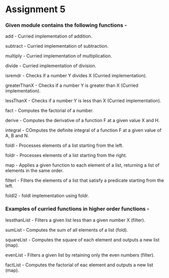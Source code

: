 # Assignment 5

### Given module contains the following functions - 

add - Curried implementation of addition.

subtract - Curried implementation of subtraction.

multiply - Curried implementation of multiplication.

divide - Curried implementation of division.

isremdr - Checks if a number Y divides X (Curried implementation).

greaterThanX - Checks if a number Y is greater than X (Curried implementation).

lessThanX - Checks if a number Y is less than X (Curried implementation).

fact - Computes the factorial of a number.

derive - Computes the derivative of a function F at a given value X and H.

integral - COmputes the definite integral of a function F at a given value of A, B and N.

foldl - Processes elements of a list starting from the left.

foldr - Processes elements of a list starting from the right.

map - Applies a given function to each element of a list, returning a list of elements in the same order.

filterl - Filters the elements of a list that satisfy a predicate starting from the left.

foldl2 - foldl implementation using foldr.

### Examples of curried functions in higher order functions - 

lessthanList - Filters a given list less than a given number X (filter).

sumList - Computes the sum of all elements of a list (fold).

squareList - Computes the square of each element and outputs a new list (map).

evenList - Filters a given list by retaining only the even numbers (filter).

factList - Computes the factorial of eac element and outputs a new list (map).



